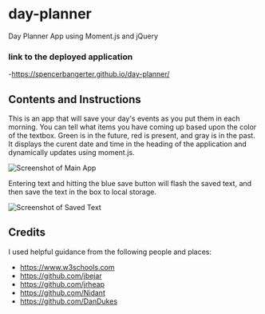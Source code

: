 # day-planner
Day Planner App using Moment.js and jQuery

### link to the deployed application
-https://spencerbangerter.github.io/day-planner/

## Contents and Instructions
This is an app that will save your day's events as you put them in each morning. You can tell what items you have coming up based upon the color of the textbox. Green is in the future, red is present, and gray is in the past. It displays the curent date and time in the heading of the application and dynamically updates using moment.js. 

![Screenshot of Main App]()

Entering text and hitting the blue save button will flash the saved text, and then save the text in the box to local storage. 

![Screenshot of Saved Text]()


## Credits

I used helpful guidance from the following people and places:

- https://www.w3schools.com
- https://github.com/jbejar
- https://github.com/jrheap
- https://github.com/Nidant
- https://github.com/DanDukes
